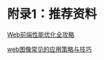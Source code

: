# 附录1：推荐资料

[Web前端性能优化全攻略](http://www.poluoluo.com/jzxy/200912/75133.html)

[web图像常见的应用策略与技巧](https://isux.tencent.com/articles/59.html)

